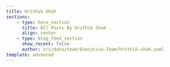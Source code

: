 ```yaml
---
title: Hrithik Shah
sections:
    - type: hero_section
      title: All Posts By Hrithik Shah
      align: center
    - type: blog_feed_section
      show_recent: false
      author: src/data/team/Executive-Team/hrithik-shah.yaml
template: advanced
---
```

